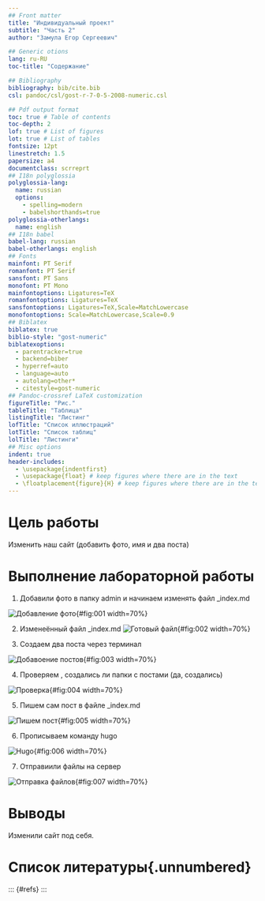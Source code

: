 ```yaml
---
## Front matter
title: "Индивидуальный проект"
subtitle: "Часть 2"
author: "Замула Егор Сергеевич"

## Generic otions
lang: ru-RU
toc-title: "Содержание"

## Bibliography
bibliography: bib/cite.bib
csl: pandoc/csl/gost-r-7-0-5-2008-numeric.csl

## Pdf output format
toc: true # Table of contents
toc-depth: 2
lof: true # List of figures
lot: true # List of tables
fontsize: 12pt
linestretch: 1.5
papersize: a4
documentclass: scrreprt
## I18n polyglossia
polyglossia-lang:
  name: russian
  options:
	- spelling=modern
	- babelshorthands=true
polyglossia-otherlangs:
  name: english
## I18n babel
babel-lang: russian
babel-otherlangs: english
## Fonts
mainfont: PT Serif
romanfont: PT Serif
sansfont: PT Sans
monofont: PT Mono
mainfontoptions: Ligatures=TeX
romanfontoptions: Ligatures=TeX
sansfontoptions: Ligatures=TeX,Scale=MatchLowercase
monofontoptions: Scale=MatchLowercase,Scale=0.9
## Biblatex
biblatex: true
biblio-style: "gost-numeric"
biblatexoptions:
  - parentracker=true
  - backend=biber
  - hyperref=auto
  - language=auto
  - autolang=other*
  - citestyle=gost-numeric
## Pandoc-crossref LaTeX customization
figureTitle: "Рис."
tableTitle: "Таблица"
listingTitle: "Листинг"
lofTitle: "Список иллюстраций"
lotTitle: "Список таблиц"
lolTitle: "Листинги"
## Misc options
indent: true
header-includes:
  - \usepackage{indentfirst}
  - \usepackage{float} # keep figures where there are in the text
  - \floatplacement{figure}{H} # keep figures where there are in the text
---
```


# Цель работы

Изменить наш сайт (добавить фото, имя и два поста)

# Выполнение лабораторной работы

1. Добавили фото в папку admin и начинаем изменять файл _index.md

![Добавление фото](https://github.com/egorzam21/study_2023-2024_os-intro/blob/master/project-personal/stage2/report/image/%D0%A1%D0%BD%D0%B8%D0%BC%D0%BE%D0%BA%20%D1%8D%D0%BA%D1%80%D0%B0%D0%BD%D0%B0%20%D0%BE%D1%82%202024-03-15%2012-11-45.png?raw=true){#fig:001 width=70%}

2. Изменеённый файл _index.md
![Готовый файл](https://github.com/egorzam21/study_2023-2024_os-intro/blob/master/project-personal/stage2/report/image/%D0%A1%D0%BD%D0%B8%D0%BC%D0%BE%D0%BA%20%D1%8D%D0%BA%D1%80%D0%B0%D0%BD%D0%B0%20%D0%BE%D1%82%202024-03-15%2012-16-43.png?raw=true){#fig:002 width=70%}

3. Создаем два поста через терминал

![Добавоение постов](https://github.com/egorzam21/study_2023-2024_os-intro/blob/master/project-personal/stage2/report/image/%D0%A1%D0%BD%D0%B8%D0%BC%D0%BE%D0%BA%20%D1%8D%D0%BA%D1%80%D0%B0%D0%BD%D0%B0%20%D0%BE%D1%82%202024-03-15%2012-18-45.png?raw=true){#fig:003 width=70%}

4. Проверяем , создались ли папки с постами (да, создались)

![Проверка](https://github.com/egorzam21/study_2023-2024_os-intro/blob/master/project-personal/stage2/report/image/%D0%A1%D0%BD%D0%B8%D0%BC%D0%BE%D0%BA%20%D1%8D%D0%BA%D1%80%D0%B0%D0%BD%D0%B0%20%D0%BE%D1%82%202024-03-15%2012-19-21.png?raw=true){#fig:004 width=70%}

5. Пишем сам пост в файле _index.md

![Пишем пост](https://github.com/egorzam21/study_2023-2024_os-intro/blob/master/project-personal/stage2/report/image/%D0%A1%D0%BD%D0%B8%D0%BC%D0%BE%D0%BA%20%D1%8D%D0%BA%D1%80%D0%B0%D0%BD%D0%B0%20%D0%BE%D1%82%202024-03-15%2012-25-57.png?raw=true){#fig:005 width=70%}

6. Прописываем команду hugo 

![Hugo](https://github.com/egorzam21/study_2023-2024_os-intro/blob/master/project-personal/stage2/report/image/%D0%A1%D0%BD%D0%B8%D0%BC%D0%BE%D0%BA%20%D1%8D%D0%BA%D1%80%D0%B0%D0%BD%D0%B0%20%D0%BE%D1%82%202024-03-15%2012-27-17.png?raw=true){#fig:006 width=70%}

7. Отправиили файлы на сервер

![Отправка файлов](https://github.com/egorzam21/study_2023-2024_os-intro/blob/master/project-personal/stage2/report/image/%D0%A1%D0%BD%D0%B8%D0%BC%D0%BE%D0%BA%20%D1%8D%D0%BA%D1%80%D0%B0%D0%BD%D0%B0%20%D0%BE%D1%82%202024-03-15%2012-29-20.png?raw=true){#fig:007 width=70%}


# Выводы

Изменили сайт под себя.

# Список литературы{.unnumbered}

::: {#refs}
:::
